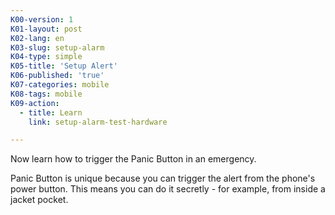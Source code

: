 ```yaml
---
K00-version: 1
K01-layout: post
K02-lang: en
K03-slug: setup-alarm
K04-type: simple
K05-title: 'Setup Alert'
K06-published: 'true'
K07-categories: mobile
K08-tags: mobile
K09-action:
  - title: Learn
    link: setup-alarm-test-hardware

---
```


Now learn how to trigger the Panic Button in an emergency. 

Panic Button is unique because you can trigger the alert from the phone's power button. This means you can do it secretly - for example, from inside a jacket pocket.